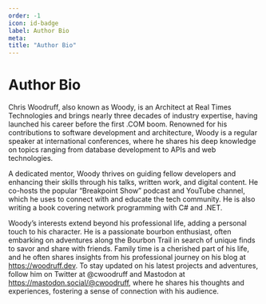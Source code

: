 ```yaml
---
order: -1
icon: id-badge
label: Author Bio
meta:
title: "Author Bio"
---
```

# Author Bio

Chris Woodruff, also known as Woody, is an Architect at Real Times Technologies and brings nearly three decades of industry expertise, having launched his career before the first .COM boom. Renowned for his contributions to software development and architecture, Woody is a regular speaker at international conferences, where he shares his deep knowledge on topics ranging from database development to APIs and web technologies.

A dedicated mentor, Woody thrives on guiding fellow developers and enhancing their skills through his talks, written work, and digital content. He co-hosts the popular “Breakpoint Show” podcast and YouTube channel, which he uses to connect with and educate the tech community. He is also writing a book covering network programming with C# and .NET.

Woody’s interests extend beyond his professional life, adding a personal touch to his character. He is a passionate bourbon enthusiast, often embarking on adventures along the Bourbon Trail in search of unique finds to savor and share with friends. Family time is a cherished part of his life, and he often shares insights from his professional journey on his blog at https://woodruff.dev. To stay updated on his latest projects and adventures, follow him on Twitter at @cwoodruff and Mastodon at https://mastodon.social/@cwoodruff, where he shares his thoughts and experiences, fostering a sense of connection with his audience.